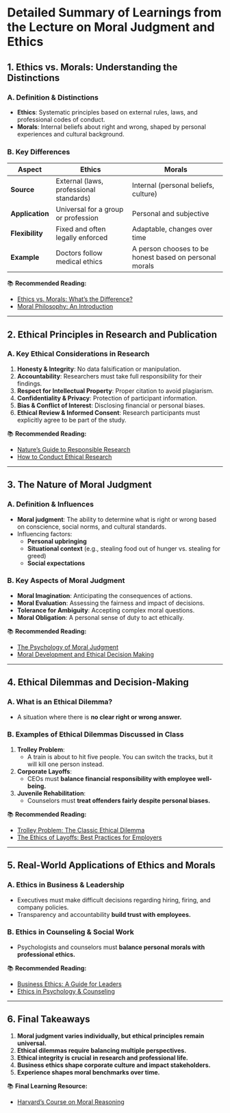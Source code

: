 # **Detailed Summary of Learnings from the Lecture on Moral Judgment and Ethics**

## **1. Ethics vs. Morals: Understanding the Distinctions**

### **A. Definition & Distinctions**
- **Ethics**: Systematic principles based on external rules, laws, and professional codes of conduct.
- **Morals**: Internal beliefs about right and wrong, shaped by personal experiences and cultural background.

### **B. Key Differences**
| **Aspect**  | **Ethics**  | **Morals**  |
|-------------|------------|-------------|
| **Source** | External (laws, professional standards) | Internal (personal beliefs, culture) |
| **Application** | Universal for a group or profession | Personal and subjective |
| **Flexibility** | Fixed and often legally enforced | Adaptable, changes over time |
| **Example** | Doctors follow medical ethics | A person chooses to be honest based on personal morals |

📚 **Recommended Reading:**
- [Ethics vs. Morals: What’s the Difference?](https://ethicsunwrapped.utexas.edu/glossary/morals-vs-ethics)
- [Moral Philosophy: An Introduction](https://plato.stanford.edu/entries/moral-philosophy/)

---

## **2. Ethical Principles in Research and Publication**

### **A. Key Ethical Considerations in Research**
1. **Honesty & Integrity**: No data falsification or manipulation.
2. **Accountability**: Researchers must take full responsibility for their findings.
3. **Respect for Intellectual Property**: Proper citation to avoid plagiarism.
4. **Confidentiality & Privacy**: Protection of participant information.
5. **Bias & Conflict of Interest**: Disclosing financial or personal biases.
6. **Ethical Review & Informed Consent**: Research participants must explicitly agree to be part of the study.

📚 **Recommended Reading:**
- [Nature’s Guide to Responsible Research](https://www.nature.com/articles/d41586-020-00064-8)
- [How to Conduct Ethical Research](https://research.usc.edu/human-subjects/ethics-in-research/)

---

## **3. The Nature of Moral Judgment**

### **A. Definition & Influences**
- **Moral judgment**: The ability to determine what is right or wrong based on conscience, social norms, and cultural standards.
- Influencing factors:
  - **Personal upbringing**
  - **Situational context** (e.g., stealing food out of hunger vs. stealing for greed)
  - **Social expectations**

### **B. Key Aspects of Moral Judgment**
- **Moral Imagination**: Anticipating the consequences of actions.
- **Moral Evaluation**: Assessing the fairness and impact of decisions.
- **Tolerance for Ambiguity**: Accepting complex moral questions.
- **Moral Obligation**: A personal sense of duty to act ethically.

📚 **Recommended Reading:**
- [The Psychology of Moral Judgment](https://www.apa.org/monitor/2021/06/cover-moral-judgment)
- [Moral Development and Ethical Decision Making](https://www.frontiersin.org/articles/10.3389/fpsyg.2018.01166/full)

---

## **4. Ethical Dilemmas and Decision-Making**

### **A. What is an Ethical Dilemma?**
- A situation where there is **no clear right or wrong answer.**

### **B. Examples of Ethical Dilemmas Discussed in Class**
1. **Trolley Problem**:
   - A train is about to hit five people. You can switch the tracks, but it will kill one person instead.
2. **Corporate Layoffs**:
   - CEOs must **balance financial responsibility with employee well-being.**
3. **Juvenile Rehabilitation**:
   - Counselors must **treat offenders fairly despite personal biases.**

📚 **Recommended Reading:**
- [Trolley Problem: The Classic Ethical Dilemma](https://www.bbc.com/future/article/20161128-the-trolley-dilemma-would-you-kill-one-person-to-save-five)
- [The Ethics of Layoffs: Best Practices for Employers](https://hbr.org/2020/05/how-to-lay-off-employees-with-dignity)

---

## **5. Real-World Applications of Ethics and Morals**

### **A. Ethics in Business & Leadership**
- Executives must make difficult decisions regarding hiring, firing, and company policies.
- Transparency and accountability **build trust with employees.**

### **B. Ethics in Counseling & Social Work**
- Psychologists and counselors must **balance personal morals with professional ethics.**

📚 **Recommended Reading:**
- [Business Ethics: A Guide for Leaders](https://mitsloan.mit.edu/ideas-made-to-matter/how-make-business-ethics-work-your-company)
- [Ethics in Psychology & Counseling](https://www.apa.org/ethics/code)

---

## **6. Final Takeaways**
1. **Moral judgment varies individually, but ethical principles remain universal.**
2. **Ethical dilemmas require balancing multiple perspectives.**
3. **Ethical integrity is crucial in research and professional life.**
4. **Business ethics shape corporate culture and impact stakeholders.**
5. **Experience shapes moral benchmarks over time.**

📚 **Final Learning Resource:**
- [Harvard’s Course on Moral Reasoning](https://online-learning.harvard.edu/course/justice)
